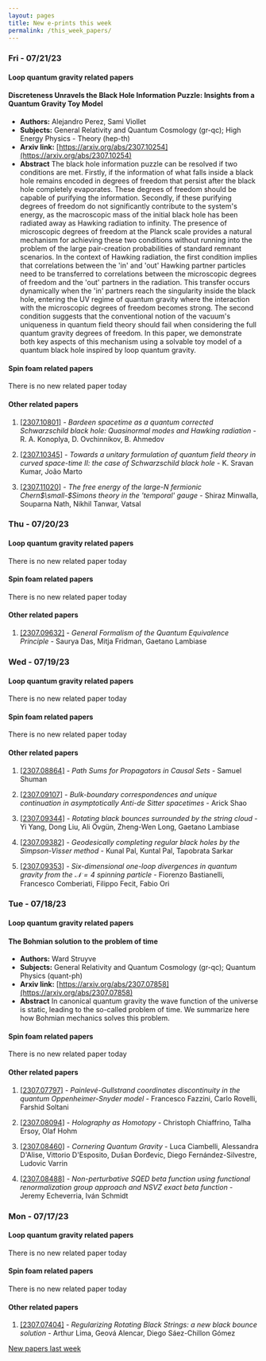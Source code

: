 ```yaml
---
layout: pages
title: New e-prints this week
permalink: /this_week_papers/
---
```




### Fri - 07/21/23

#### Loop quantum gravity related papers

#### **Discreteness Unravels the Black Hole Information Puzzle: Insights from a  Quantum Gravity Toy Model**
 - **Authors:** Alejandro Perez, Sami Viollet
 - **Subjects:** General Relativity and Quantum Cosmology (gr-qc); High Energy Physics - Theory (hep-th)
 - **Arxiv link:** [https://arxiv.org/abs/2307.10254](https://arxiv.org/abs/2307.10254)
 - **Abstract**
 The black hole information puzzle can be resolved if two conditions are met. Firstly, if the information of what falls inside a black hole remains encoded in degrees of freedom that persist after the black hole completely evaporates. These degrees of freedom should be capable of purifying the information. Secondly, if these purifying degrees of freedom do not significantly contribute to the system's energy, as the macroscopic mass of the initial black hole has been radiated away as Hawking radiation to infinity. The presence of microscopic degrees of freedom at the Planck scale provides a natural mechanism for achieving these two conditions without running into the problem of the large pair-creation probabilities of standard remnant scenarios. In the context of Hawking radiation, the first condition implies that correlations between the 'in' and 'out' Hawking partner particles need to be transferred to correlations between the microscopic degrees of freedom and the 'out' partners in the radiation. This transfer occurs dynamically when the 'in' partners reach the singularity inside the black hole, entering the UV regime of quantum gravity where the interaction with the microscopic degrees of freedom becomes strong. The second condition suggests that the conventional notion of the vacuum's uniqueness in quantum field theory should fail when considering the full quantum gravity degrees of freedom. In this paper, we demonstrate both key aspects of this mechanism using a solvable toy model of a quantum black hole inspired by loop quantum gravity. 

#### Spin foam related papers

There is no new related paper today 



#### Other related papers

1. [[2307.10801]](https://arxiv.org/abs/2307.10801) - *Bardeen spacetime as a quantum corrected Schwarzschild black hole:  Quasinormal modes and Hawking radiation* - R. A. Konoplya, D. Ovchinnikov, B. Ahmedov

1. [[2307.10345]](https://arxiv.org/abs/2307.10345) - *Towards a unitary formulation of quantum field theory in curved  space-time II: the case of Schwarzschild black hole* - K. Sravan Kumar, João Marto

1. [[2307.11020]](https://arxiv.org/abs/2307.11020) - *The free energy of the large-$N$ fermionic Chern$\small-$Simons theory  in the 'temporal' gauge* - Shiraz Minwalla, Souparna Nath, Nikhil Tanwar, Vatsal



### Thu - 07/20/23

#### Loop quantum gravity related papers

There is no new related paper today 

#### Spin foam related papers

There is no new related paper today 



#### Other related papers

1. [[2307.09632]](https://arxiv.org/abs/2307.09632) - *General Formalism of the Quantum Equivalence Principle* - Saurya Das, Mitja Fridman, Gaetano Lambiase



### Wed - 07/19/23

#### Loop quantum gravity related papers

There is no new related paper today 

#### Spin foam related papers

There is no new related paper today 



#### Other related papers

1. [[2307.08864]](https://arxiv.org/abs/2307.08864) - *Path Sums for Propagators in Causal Sets* - Samuel Shuman

1. [[2307.09107]](https://arxiv.org/abs/2307.09107) - *Bulk-boundary correspondences and unique continuation in asymptotically  Anti-de Sitter spacetimes* - Arick Shao

1. [[2307.09344]](https://arxiv.org/abs/2307.09344) - *Rotating black bounces surrounded by the string cloud* - Yi Yang, Dong Liu, Ali Övgün, Zheng-Wen Long, Gaetano Lambiase

1. [[2307.09382]](https://arxiv.org/abs/2307.09382) - *Geodesically completing regular black holes by the Simpson-Visser method* - Kunal Pal, Kuntal Pal, Tapobrata Sarkar

1. [[2307.09353]](https://arxiv.org/abs/2307.09353) - *Six-dimensional one-loop divergences in quantum gravity from the  $\mathcal{N}=4$ spinning particle* - Fiorenzo Bastianelli, Francesco Comberiati, Filippo Fecit, Fabio Ori



### Tue - 07/18/23

#### Loop quantum gravity related papers

#### **The Bohmian solution to the problem of time**
 - **Authors:** Ward Struyve
 - **Subjects:** General Relativity and Quantum Cosmology (gr-qc); Quantum Physics (quant-ph)
 - **Arxiv link:** [https://arxiv.org/abs/2307.07858](https://arxiv.org/abs/2307.07858)
 - **Abstract**
 In canonical quantum gravity the wave function of the universe is static, leading to the so-called problem of time. We summarize here how Bohmian mechanics solves this problem. 

#### Spin foam related papers

There is no new related paper today 



#### Other related papers

1. [[2307.07797]](https://arxiv.org/abs/2307.07797) - *Painlevé-Gullstrand coordinates discontinuity in the quantum  Oppenheimer-Snyder model* - Francesco Fazzini, Carlo Rovelli, Farshid Soltani

1. [[2307.08094]](https://arxiv.org/abs/2307.08094) - *Holography as Homotopy* - Christoph Chiaffrino, Talha Ersoy, Olaf Hohm

1. [[2307.08460]](https://arxiv.org/abs/2307.08460) - *Cornering Quantum Gravity* - Luca Ciambelli, Alessandra D'Alise, Vittorio D'Esposito, Dušan Đorđevic, Diego Fernández-Silvestre, Ludovic Varrin

1. [[2307.08488]](https://arxiv.org/abs/2307.08488) - *Non-perturbative SQED beta function using functional renormalization  group approach and NSVZ exact beta function* - Jeremy Echeverria, Iván Schmidt



### Mon - 07/17/23

#### Loop quantum gravity related papers

There is no new related paper today 

#### Spin foam related papers

There is no new related paper today 



#### Other related papers

1. [[2307.07404]](https://arxiv.org/abs/2307.07404) - *Regularizing Rotating Black Strings: a new black bounce solution* - Arthur Lima, Geová Alencar, Diego Sáez-Chillon Gómez






[New papers last week]({{site.url}}/archived/weekly/pre-prints/2023/07/17/archived_weekly_papers.html)